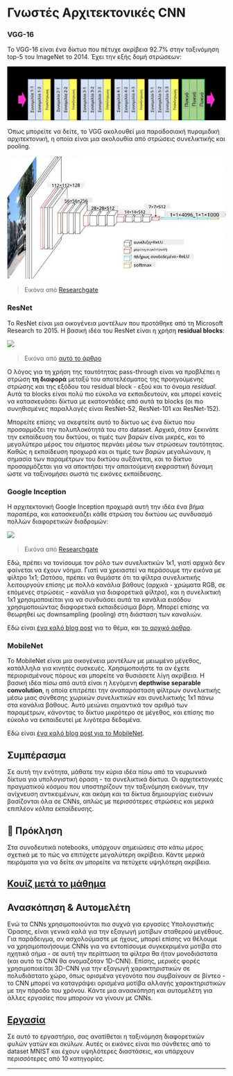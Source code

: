 <!--
CO_OP_TRANSLATOR_METADATA:
{
  "original_hash": "53faab85adfcebd8c10bcd71dc2fa557",
  "translation_date": "2025-09-23T08:50:15+00:00",
  "source_file": "lessons/4-ComputerVision/07-ConvNets/CNN_Architectures.md",
  "language_code": "el"
}
-->
# Γνωστές Αρχιτεκτονικές CNN

### VGG-16

Το VGG-16 είναι ένα δίκτυο που πέτυχε ακρίβεια 92.7% στην ταξινόμηση top-5 του ImageNet το 2014. Έχει την εξής δομή στρώσεων:

![ImageNet Layers](../../../../../translated_images/vgg-16-arch1.d901a5583b3a51baeaab3e768567d921e5d54befa46e1e642616c5458c934028.el.jpg)

Όπως μπορείτε να δείτε, το VGG ακολουθεί μια παραδοσιακή πυραμιδική αρχιτεκτονική, η οποία είναι μια ακολουθία από στρώσεις συνελικτικής και pooling.

![ImageNet Pyramid](../../../../../translated_images/vgg-16-arch.64ff2137f50dd49fdaa786e3f3a975b3f22615efd13efb19c5d22f12e01451a1.el.jpg)

> Εικόνα από [Researchgate](https://www.researchgate.net/figure/Vgg16-model-structure-To-get-the-VGG-NIN-model-we-replace-the-2-nd-4-th-6-th-7-th_fig2_335194493)

### ResNet

Το ResNet είναι μια οικογένεια μοντέλων που προτάθηκε από τη Microsoft Research το 2015. Η βασική ιδέα του ResNet είναι η χρήση **residual blocks**:

<img src="images/resnet-block.png" width="300"/>

> Εικόνα από [αυτό το άρθρο](https://arxiv.org/pdf/1512.03385.pdf)

Ο λόγος για τη χρήση της ταυτότητας pass-through είναι να προβλέπει η στρώση **τη διαφορά** μεταξύ του αποτελέσματος της προηγούμενης στρώσης και της εξόδου του residual block - εξού και το όνομα *residual*. Αυτά τα blocks είναι πολύ πιο εύκολα να εκπαιδευτούν, και μπορεί κανείς να κατασκευάσει δίκτυα με εκατοντάδες από αυτά τα blocks (οι πιο συνηθισμένες παραλλαγές είναι ResNet-52, ResNet-101 και ResNet-152).

Μπορείτε επίσης να σκεφτείτε αυτό το δίκτυο ως ένα δίκτυο που προσαρμόζει την πολυπλοκότητά του στο dataset. Αρχικά, όταν ξεκινάτε την εκπαίδευση του δικτύου, οι τιμές των βαρών είναι μικρές, και το μεγαλύτερο μέρος του σήματος περνάει μέσω των στρώσεων ταυτότητας. Καθώς η εκπαίδευση προχωρά και οι τιμές των βαρών μεγαλώνουν, η σημασία των παραμέτρων του δικτύου αυξάνεται, και το δίκτυο προσαρμόζεται για να αποκτήσει την απαιτούμενη εκφραστική δύναμη ώστε να ταξινομήσει σωστά τις εικόνες εκπαίδευσης.

### Google Inception

Η αρχιτεκτονική Google Inception προχωρά αυτή την ιδέα ένα βήμα παραπέρα, και κατασκευάζει κάθε στρώση του δικτύου ως συνδυασμό πολλών διαφορετικών διαδρομών:

<img src="images/inception.png" width="400"/>

> Εικόνα από [Researchgate](https://www.researchgate.net/figure/Inception-module-with-dimension-reductions-left-and-schema-for-Inception-ResNet-v1_fig2_355547454)

Εδώ, πρέπει να τονίσουμε τον ρόλο των συνελικτικών 1x1, γιατί αρχικά δεν φαίνεται να έχουν νόημα. Γιατί να χρειαστεί να περάσουμε την εικόνα με φίλτρο 1x1; Ωστόσο, πρέπει να θυμάστε ότι τα φίλτρα συνελικτικής λειτουργούν επίσης με πολλά κανάλια βάθους (αρχικά - χρώματα RGB, σε επόμενες στρώσεις - κανάλια για διαφορετικά φίλτρα), και η συνελικτική 1x1 χρησιμοποιείται για να συνδυάσει αυτά τα κανάλια εισόδου χρησιμοποιώντας διαφορετικά εκπαιδεύσιμα βάρη. Μπορεί επίσης να θεωρηθεί ως downsampling (pooling) στη διάσταση των καναλιών.

Εδώ είναι [ένα καλό blog post](https://medium.com/analytics-vidhya/talented-mr-1x1-comprehensive-look-at-1x1-convolution-in-deep-learning-f6b355825578) για το θέμα, και [το αρχικό άρθρο](https://arxiv.org/pdf/1312.4400.pdf).

### MobileNet

Το MobileNet είναι μια οικογένεια μοντέλων με μειωμένο μέγεθος, κατάλληλα για κινητές συσκευές. Χρησιμοποιήστε τα αν έχετε περιορισμένους πόρους και μπορείτε να θυσιάσετε λίγη ακρίβεια. Η βασική ιδέα πίσω από αυτά είναι η λεγόμενη **depthwise separable convolution**, η οποία επιτρέπει την αναπαράσταση φίλτρων συνελικτικής μέσω μιας σύνθεσης χωρικών συνελικτικών και συνελικτικής 1x1 πάνω στα κανάλια βάθους. Αυτό μειώνει σημαντικά τον αριθμό των παραμέτρων, κάνοντας το δίκτυο μικρότερο σε μέγεθος, και επίσης πιο εύκολο να εκπαιδευτεί με λιγότερα δεδομένα.

Εδώ είναι [ένα καλό blog post για το MobileNet](https://medium.com/analytics-vidhya/image-classification-with-mobilenet-cc6fbb2cd470).

## Συμπέρασμα

Σε αυτή την ενότητα, μάθατε την κύρια ιδέα πίσω από τα νευρωνικά δίκτυα για υπολογιστική όραση - τα συνελικτικά δίκτυα. Οι αρχιτεκτονικές πραγματικού κόσμου που υποστηρίζουν την ταξινόμηση εικόνων, την ανίχνευση αντικειμένων, και ακόμη και τα δίκτυα δημιουργίας εικόνων βασίζονται όλα σε CNNs, απλώς με περισσότερες στρώσεις και μερικά επιπλέον κόλπα εκπαίδευσης.

## 🚀 Πρόκληση

Στα συνοδευτικά notebooks, υπάρχουν σημειώσεις στο κάτω μέρος σχετικά με το πώς να επιτύχετε μεγαλύτερη ακρίβεια. Κάντε μερικά πειράματα για να δείτε αν μπορείτε να πετύχετε υψηλότερη ακρίβεια.

## [Κουίζ μετά το μάθημα](https://ff-quizzes.netlify.app/en/ai/quiz/14)

## Ανασκόπηση & Αυτομελέτη

Ενώ τα CNNs χρησιμοποιούνται πιο συχνά για εργασίες Υπολογιστικής Όρασης, είναι γενικά καλά για την εξαγωγή μοτίβων σταθερού μεγέθους. Για παράδειγμα, αν ασχολούμαστε με ήχους, μπορεί επίσης να θέλουμε να χρησιμοποιήσουμε CNNs για να εντοπίσουμε συγκεκριμένα μοτίβα στο ηχητικό σήμα - σε αυτή την περίπτωση τα φίλτρα θα ήταν μονοδιάστατα (και αυτό το CNN θα ονομαζόταν 1D-CNN). Επίσης, μερικές φορές χρησιμοποιείται 3D-CNN για την εξαγωγή χαρακτηριστικών σε πολυδιάστατο χώρο, όπως ορισμένα γεγονότα που συμβαίνουν σε βίντεο - το CNN μπορεί να καταγράψει ορισμένα μοτίβα αλλαγής χαρακτηριστικών με την πάροδο του χρόνου. Κάντε μια ανασκόπηση και αυτομελέτη για άλλες εργασίες που μπορούν να γίνουν με CNNs.

## [Εργασία](lab/README.md)

Σε αυτό το εργαστήριο, σας ανατίθεται η ταξινόμηση διαφορετικών φυλών γατών και σκύλων. Αυτές οι εικόνες είναι πιο σύνθετες από το dataset MNIST και έχουν υψηλότερες διαστάσεις, και υπάρχουν περισσότερες από 10 κατηγορίες.

---

